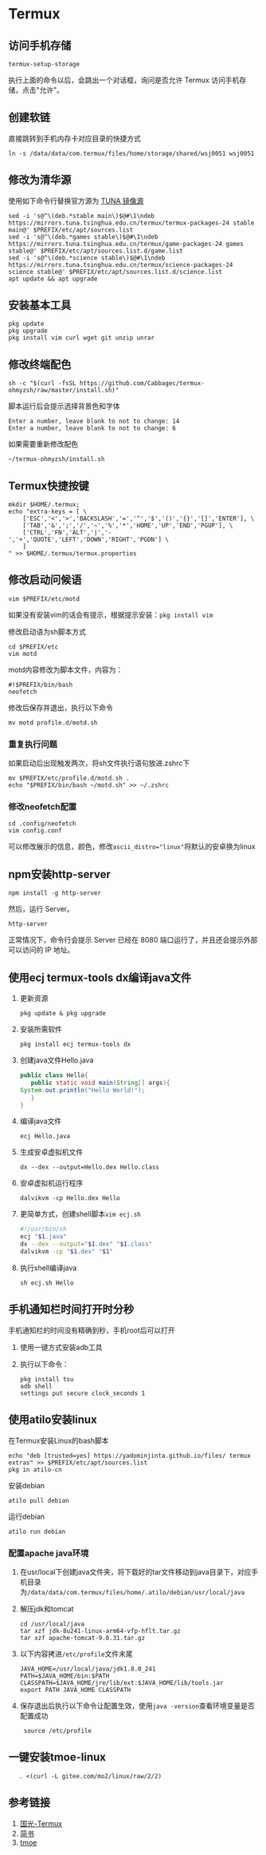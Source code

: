 # Termux

## 访问手机存储

```shell
termux-setup-storage
```

执行上面的命令以后，会跳出一个对话框，询问是否允许 Termux 访问手机存储，点击"允许"。

## 创建软链

直接跳转到手机内存卡对应目录的快捷方式

```shell
ln -s /data/data/com.termux/files/home/storage/shared/wsj0051 wsj0051
```

## 修改为清华源

使用如下命令行替换官方源为 [TUNA 镜像源](https://mirror.tuna.tsinghua.edu.cn/help/termux/)

```shell
sed -i 's@^\(deb.*stable main\)$@#\1\ndeb https://mirrors.tuna.tsinghua.edu.cn/termux/termux-packages-24 stable main@' $PREFIX/etc/apt/sources.list
sed -i 's@^\(deb.*games stable\)$@#\1\ndeb https://mirrors.tuna.tsinghua.edu.cn/termux/game-packages-24 games stable@' $PREFIX/etc/apt/sources.list.d/game.list
sed -i 's@^\(deb.*science stable\)$@#\1\ndeb https://mirrors.tuna.tsinghua.edu.cn/termux/science-packages-24 science stable@' $PREFIX/etc/apt/sources.list.d/science.list
apt update && apt upgrade
```

## 安装基本工具

```shell
pkg update
pkg upgrade
pkg install vim curl wget git unzip unrar
```

## 修改终端配色

```shell
sh -c "$(curl -fsSL https://github.com/Cabbagec/termux-ohmyzsh/raw/master/install.sh)"  
```

脚本运行后会提示选择背景色和字体

```shell
Enter a number, leave blank to not to change: 14
Enter a number, leave blank to not to change: 6
```

 如果需要重新修改配色

```shell
~/termux-ohmyzsh/install.sh
```

## Termux快捷按键

```shell
mkdir $HOME/.termux;
echo "extra-keys = [ \
    ['ESC','<','>','BACKSLASH','=','^','$','()','{}','[]','ENTER'], \
    ['TAB','&',';','/','~','%','*','HOME','UP','END','PGUP'], \
    ['CTRL','FN','ALT','|','-','+','QUOTE','LEFT','DOWN','RIGHT','PGDN'] \
    ]
" >> $HOME/.termux/termux.properties
```

## 修改启动问候语

```shell
vim $PREFIX/etc/motd
```

如果没有安装vim的话会有提示，根据提示安装：`pkg install vim`

修改启动语为sh脚本方式

```shell
cd $PREFIX/etc
vim motd
```

motd内容修改为脚本文件，内容为：

```text
#!$PREFIX/bin/bash
neofetch
```

修改后保存并退出，执行以下命令

```shell
mv motd profile.d/motd.sh
```

### 重复执行问题

如果启动后出现触发两次，将sh文件执行语句放进.zshrc下

```shell
mv $PREFIX/etc/profile.d/motd.sh .
echo "$PREFIX/bin/bash ~/motd.sh" >> ~/.zshrc
```

### 修改neofetch配置

```shell
cd .config/neofetch
vim config.conf
```

可以修改展示的信息，颜色，修改`ascii_distro="linux"`将默认的安卓换为linux

## npm安装http-server

```shell
npm install -g http-server
```

然后，运行 Server。

```shell
http-server
```

正常情况下，命令行会提示 Server 已经在 8080 端口运行了，并且还会提示外部可以访问的 IP 地址。

## 使用ecj termux-tools dx编译java文件

1. 更新资源

   ```shell
   pkg update & pkg upgrade
   ```

2. 安装所需软件

   ```shell
   pkg install ecj termux-tools dx
   ```

3. 创建java文件Hello.java  

   ```java
   public class Hello{
      public static void main(String[] args){
   System.out.println("Hello World!");
      }
   }
   ```

4. 编译java文件

   ```shell
   ecj Hello.java
   ```

5. 生成安卓虚拟机文件

   ```shell
   dx --dex --output=Hello.dex Hello.class
   ```

6. 安卓虚拟机运行程序

   ```shell
   dalvikvm -cp Hello.dex Hello
   ```

7. 更简单方式，创建shell脚本`vim ecj.sh`

   ```bash
   #!/usr/bin/sh
   ecj "$1.java"
   dx --dex --output="$1.dex" "$1.class"
   dalvikvm -cp "$1.dex" "$1"
   ```

8. 执行shell编译java

   ```shell
   sh ecj.sh Hello
   ```

## 手机通知栏时间打开时分秒

手机通知栏的时间没有精确到秒，手机root后可以打开

1. 使用一键方式安装adb工具
2. 执行以下命令：

   ```shell
   pkg install tsu
   adb shell 
   settings put secure clock_seconds 1
   ```

## 使用atilo安装linux

在Termux安装Linux的bash脚本

 ```shell
 echo "deb [trusted=yes] https://yadominjinta.github.io/files/ termux extras" >> $PREFIX/etc/apt/sources.list
 pkg in atilo-cn
 ```

安装debian

 ```shell
 atilo pull debian
 ```

运行debian

 ```shell
 atilo run debian
 ```

### 配置apache java环境

1. 在usr/local下创建java文件夹，将下载好的tar文件移动到java目录下，对应手机目录为`/data/data/com.termux/files/home/.atilo/debian/usr/local/java`  
2. 解压jdk和tomcat

    ```shell
    cd /usr/local/java
    tar xzf jdk-8u241-linux-arm64-vfp-hflt.tar.gz
    tar xzf apache-tomcat-9.0.31.tar.gz
    ```

3. 以下内容拷进`/etc/profile`文件末尾

    ```text
    JAVA_HOME=/usr/local/java/jdk1.8.0_241
    PATH=$JAVA_HOME/bin:$PATH
    CLASSPATH=$JAVA_HOME/jre/lib/ext:$JAVA_HOME/lib/tools.jar
    export PATH JAVA_HOME CLASSPATH
    ```

4. 保存退出后执行以下命令让配置生效，使用`java -version`查看环境变量是否配置成功

    ```shell
     source /etc/profile
    ```

## 一键安装tmoe-linux

```shell
   . <(curl -L gitee.com/mo2/linux/raw/2/2)
```

## 参考链接

1. [国光-Termux](https://www.sqlsec.com/2018/05/termux.html)
2. [简书](https://www.jianshu.com/p/cedba5bdc466?utm_campaign)
3. [tmoe](https://github.com/2moe/tmoe-linux)
